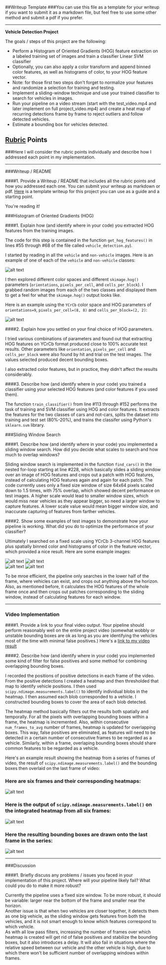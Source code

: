 ##Writeup Template
###You can use this file as a template for your writeup if you want to submit it as a markdown file, but feel free to use some other method and submit a pdf if you prefer.

---

**Vehicle Detection Project**

The goals / steps of this project are the following:

* Perform a Histogram of Oriented Gradients (HOG) feature extraction on a labeled training set of images and train a classifier Linear SVM classifier
* Optionally, you can also apply a color transform and append binned color features, as well as histograms of color, to your HOG feature vector. 
* Note: for those first two steps don't forget to normalize your features and randomize a selection for training and testing.
* Implement a sliding-window technique and use your trained classifier to search for vehicles in images.
* Run your pipeline on a video stream (start with the test_video.mp4 and later implement on full project_video.mp4) and create a heat map of recurring detections frame by frame to reject outliers and follow detected vehicles.
* Estimate a bounding box for vehicles detected.

[//]: # (Image References)
[image1]: ./output_images/car_notcar.jpg
[image2]: ./output_images/hog_example.jpg

[image4a]: ./output_images/windows_example1.jpg
[image4b]: ./output_images/windows_example2.jpg
[image4c]: ./output_images/windows_example3.jpg
[image4d]: ./output_images/windows_example4.jpg

[image5]: ./output_images/bboxes_and_heat.jpg
[image6]: ./output_images/labels_map.jpg
[image7]: ./output_images/output_bboxes.jpg
[video1]: .output_images/vehicles_detected.mp4

## [Rubric](https://review.udacity.com/#!/rubrics/513/view) Points
###Here I will consider the rubric points individually and describe how I addressed each point in my implementation.  

---
###Writeup / README

####1. Provide a Writeup / README that includes all the rubric points and how you addressed each one.  You can submit your writeup as markdown or pdf.  [Here](https://github.com/udacity/CarND-Vehicle-Detection/blob/master/writeup_template.md) is a template writeup for this project you can use as a guide and a starting point.  

You're reading it!

###Histogram of Oriented Gradients (HOG)

####1. Explain how (and identify where in your code) you extracted HOG features from the training images.

The code for this step is contained in the function `get_hog_features()` in lines #55 through #68 of the file called `vehicle_detection.py`).  

I started by reading in all the `vehicle` and `non-vehicle` images.  Here is an example of one of each of the `vehicle` and `non-vehicle` classes:

![alt text][image1]  

I then explored different color spaces and different `skimage.hog()` parameters (`orientations`, `pixels_per_cell`, and `cells_per_block`).  I grabbed random images from each of the two classes and displayed them to get a feel for what the `skimage.hog()` output looks like.

Here is an example using the `YCrCb` color space and HOG parameters of `orientations=9`, `pixels_per_cell=(8, 8)` and `cells_per_block=(2, 2)`:


![alt text][image2]  

####2. Explain how you settled on your final choice of HOG parameters.

I tried various combinations of parameters and found out that extracting HOG features on YCrCb format produced close to 100% accurate test results. Other parameters like `orientation`, `pixels_per_cell` and `cells_per_block` were also found by hit and trial on the test images. The values selected produced decent bounding boxes. 

I also extracted color features, but in practice, they didn't affect the results considerably. 

####3. Describe how (and identify where in your code) you trained a classifier using your selected HOG features (and color features if you used them).

The function `train_classifier()` from line #113 through #152 performs the task of training and SVM classifier using HOG and color features. It extracts the features for the two classes of cars and not-cars, splits the dataset into training and test set (80%-20%), and trains the classifer using Python's `sklearn.svm` library.

###Sliding Window Search

####1. Describe how (and identify where in your code) you implemented a sliding window search.  How did you decide what scales to search and how much to overlap windows?

Sliding window search is implemented in the function `find_cars()` in the nested for-loop starting at line #228, which basically slides a sliding window over an image of HOG features and crops out a patch with HOG features, instead of calculating HOG features again and again for each patch. The code currently uses only a fixed size window of size 64x64 pixels scaled down to 1.5 times, with 75% overlap, which showed decent performance on test images.  A higher scale would lead to smaller window sizes, which would miss near vehicles as they appear bigger, so need a larger window to capture features. A lower scale value would mean bigger window size, and inaccurate capturing of features from farther vehicles. 

####2. Show some examples of test images to demonstrate how your pipeline is working.  What did you do to optimize the performance of your classifier?

Ultimately I searched on a fixed scale using YCrCb 3-channel HOG features plus spatially binned color and histograms of color in the feature vector, which provided a nice result. Here are some example images:

![alt text][image4a]
![alt text][image4a]  
![alt text][image4a]
![alt text][image4a]  

To be mroe efficient, the pipeline only searches in the lower half of the frame, where vehicles can exist, and crops out anything above the horizon. Also, as mentioned before, it calculates the HOG features of the whole frame once and then crops out patches corresponding to the sliding window, instead of calculating features for each window. 

---

### Video Implementation

####1. Provide a link to your final video output.  Your pipeline should perform reasonably well on the entire project video (somewhat wobbly or unstable bounding boxes are ok as long as you are identifying the vehicles most of the time with minimal false positives.)
Here's a [link to my video result](./output_images/vehicles_detected.mp4)


####2. Describe how (and identify where in your code) you implemented some kind of filter for false positives and some method for combining overlapping bounding boxes.

I recorded the positions of positive detections in each frame of the video. From the positive detections I created a heatmap and then thresholded that map to identify vehicle positions.  I then used `scipy.ndimage.measurements.label()` to identify individual blobs in the heatmap.  I then assumed each blob corresponded to a vehicle.  I constructed bounding boxes to cover the area of each blob detected.  

The heatmap method basically filters out the results both spatially and temporally. For all the pixels with overlapping bounding boxes within a frame, the heatmap is incremented. Also, within consecutive `num_frames_to_avg` number of frames, heatmap is updated for overlapping boxes. This way, false positives are eliminated, as features will need to be detected in a certain number of consecutive frames to be regarded as a vehicle. Similarly, within a frame, overlaping bounding boxes should share common features to be regarded as a vehicle.

Here's an example result showing the heatmap from a series of frames of video, the result of `scipy.ndimage.measurements.label()` and the bounding boxes then overlaid on the last frame of video:

### Here are six frames and their corresponding heatmaps:

![alt text][image5]

### Here is the output of `scipy.ndimage.measurements.label()` on the integrated heatmap from all six frames:
![alt text][image6]

### Here the resulting bounding boxes are drawn onto the last frame in the series:
![alt text][image7]



---

###Discussion

####1. Briefly discuss any problems / issues you faced in your implementation of this project.  Where will your pipeline likely fail?  What could you do to make it more robust?

Currently the pipeline uses a fixed size window. To be more robust, it should be variable: larger near the bottom of the frame and smaller near the horizon.  
Another issue is that when two vehicles are closer together, it detects them as one big vehicle, as the sliding window gets features from both the vehicles, and it is not smart enough to know which features correspond to which vehicle.  
As with all low pass filters, increasing the number of frames over which heatmap is created will get rid of false positives and stabilize the bounding boxes, but it also introduces a delay. It will also fail in situations where the relative speed between our vehicle and the other vehicle is high, due to which there won't be sufficient number of overlapping windows within frames. 

